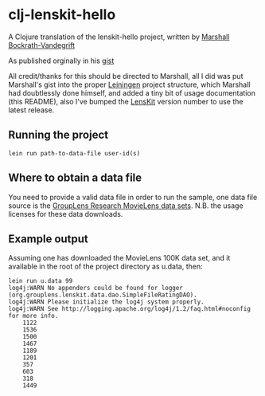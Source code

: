 # clj-lenskit-hello

A Clojure translation of the lenskit-hello project, written by [Marshall Bockrath-Vandegrift](https://github.com/llasram)

As published orginally in his [gist](https://gist.github.com/llasram/6472144)

All credit/thanks for this should be directed to Marshall, all I did was put Marshall's gist into the proper [Leiningen](https://github.com/technomancy/leiningen) project structure, which Marshall had doubtlessly done himself, and added a tiny bit of usage documentation (this README), also I've bumped the [LensKit](http://lenskit.grouplens.org) version number to use the latest release. 

## Running the project

	lein run path-to-data-file user-id(s)

## Where to obtain a data file

You need to provide a valid data file in order to run the sample, one data file source is the [GroupLens Research MovieLens data sets](http://www.grouplens.org/node/12).
N.B. the usage licenses for these data downloads.

## Example output

Assuming one has downloaded the MovieLens 100K data set, and it available in the root of the project directory as u.data, then:

	lein run u.data 99
	log4j:WARN No appenders could be found for logger (org.grouplens.lenskit.data.dao.SimpleFileRatingDAO).
	log4j:WARN Please initialize the log4j system properly.
	log4j:WARN See http://logging.apache.org/log4j/1.2/faq.html#noconfig for more info.
	 	1122
 		1536
		1500
		1467
		1189
		1201
		357
		603
		318
		1449
		


